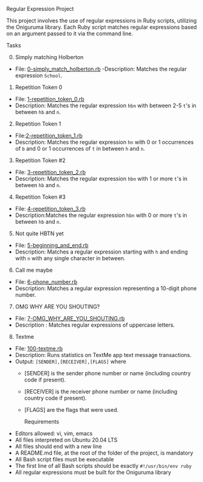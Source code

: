 Regular Expression Project

This project involves the use of regular expressions in Ruby scripts, utilizing the Oniguruma library. Each Ruby script matches regular expressions based on an argument passed to it via the command line.

 Tasks

0. Simply matching Holberton
- File: [0-simply_match_holberton.rb](./0-simply_match_holberton.rb)
-Description: Matches the regular expression `School`.

1. Repetition Token 0
- File: [1-repetition_token_0.rb](./1-repetition_token_0.rb)
- Description: Matches the regular expression `hbn` with between 2-5 `t`'s in between `hb` and `n`.

2. Repetition Token 1
- File:[2-repetition_token_1.rb](./2-repetition_token_1.rb)
- Description: Matches the regular expression `hn` with 0 or 1 occurrences of `b` and 0 or 1 occurrences of `t` in between `h` and `n`.

 3. Repetition Token #2
- File: [3-repetition_token_2.rb](./3-repetition_token_2.rb)
- Description: Matches the regular expression `hbn` with 1 or more `t`'s in between `hb` and `n`.

 4. Repetition Token #3
- File: [4-repetition_token_3.rb](./4-repetition_token_3.rb)
- Description:Matches the regular expression `hbn` with 0 or more `t`'s in between `hb` and `n`.

 5. Not quite HBTN yet
- File: [5-beginning_and_end.rb](./5-beginning_and_end.rb)
- Description: Matches a regular expression starting with `h` and ending with `n` with any single character in between.

 6. Call me maybe
- File: [6-phone_number.rb](./6-phone_number.rb)
- Description: Matches a regular expression representing a 10-digit phone number.

 7. OMG WHY ARE YOU SHOUTING?
- File: [7-OMG_WHY_ARE_YOU_SHOUTING.rb](./7-OMG_WHY_ARE_YOU_SHOUTING.rb)
- Description : Matches regular expressions of uppercase letters.

 8. Textme
- File: [100-textme.rb](./100-textme.rb)
- Description: Runs statistics on TextMe app text message transactions.
- Output: `[SENDER],[RECEIVER],[FLAGS]` where
  - [SENDER] is the sender phone number or name (including country code if present).
  - [RECEIVER] is the receiver phone number or name (including country code if present).
  - [FLAGS] are the flags that were used.

     Requirements
- Editors allowed: vi, vim, emacs
- All files interpreted on Ubuntu 20.04 LTS
- All files should end with a new line
- A README.md file, at the root of the folder of the project, is mandatory
- All Bash script files must be executable
- The first line of all Bash scripts should be exactly `#!/usr/bin/env ruby`
- All regular expressions must be built for the Oniguruma library

